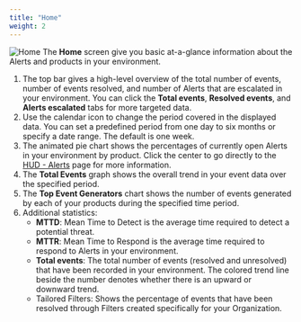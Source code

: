 ```yaml
---
title: "Home"
weight: 2
---
```

![Home](/ztap/media/home.png)
The **Home** screen give you basic at-a-glance information about the Alerts and products in your environment.
1. The top bar gives a high-level overview of the total number of events, number of events resolved, and number of Alerts that are  escalated in your environment. You can click the **Total events**, **Resolved events**, and **Alerts escalated** tabs for more targeted data.
2. Use the calendar icon to change the period covered in the displayed data. You can set a predefined period from one day to six months or specify a date range. The default is one week.
3. The animated pie chart shows the percentages of currently open Alerts in your environment by product. Click the center to go directly to the [HUD - Alerts](/ztap/hud/) page for more information.
4. The **Total Events** graph shows the overall trend in your event data over the specified period.
5. The **Top Event Generators** chart shows the number of events generated by each of your products during the specified time period.
6. Additional statistics:
   - **MTTD**: Mean Time to Detect is the average time required to detect a potential threat.
   - **MTTR**: Mean Time to Respond is the average time required to respond to Alerts in your environment.
   - **Total events**: The total number of events (resolved and unresolved) that have been recorded in your environment. The colored trend line beside the number denotes whether there is an upward or downward trend.
   - Tailored Filters: Shows the percentage of events that have been resolved through Filters created specifically for your Organization.
